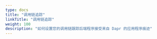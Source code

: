 ```yaml
---
type: docs
title: "调用链追踪"
linkTitle: "调用链追踪"
weight: 100
description: "如何设置您的调用链跟踪后端程序接受来自 Dapr 的应用程序痕迹"
---
```


